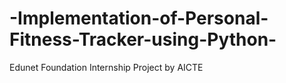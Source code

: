 # -Implementation-of-Personal-Fitness-Tracker-using-Python-
Edunet Foundation Internship Project by AICTE

